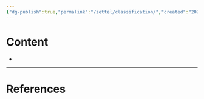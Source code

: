 ```yaml
---
{"dg-publish":true,"permalink":"/zettel/classification/","created":"2024-03-05T23:19:01.823+07:00","updated":"2024-03-05T23:19:11.798+07:00"}
---
```


# Content

- 

---
# References